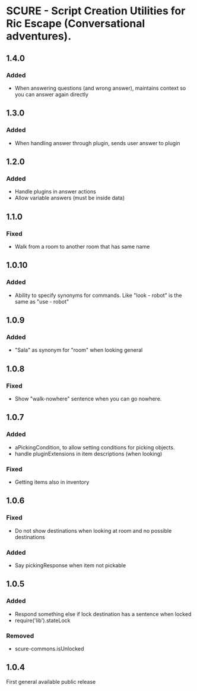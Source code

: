 # SCURE - Script Creation Utilities for Ric Escape (Conversational adventures).

## 1.4.0
### Added
- When answering questions (and wrong answer), maintains context so you can answer again directly

## 1.3.0
### Added
- When handling answer through plugin, sends user answer to plugin

## 1.2.0
### Added
- Handle plugins in answer actions
- Allow variable answers (must be inside data)

## 1.1.0
### Fixed
- Walk from a room to another room that has same name

## 1.0.10
### Added
- Ability to specify synonyms for commands. Like "look - robot" is the same as "use - robot"
 
## 1.0.9
### Added
- "Sala" as synonym for "room" when looking general

## 1.0.8
### Fixed
- Show "walk-nowhere" sentence when you can go nowhere.

## 1.0.7
### Added
- aPickingCondition, to allow setting conditions for picking objects.
- handle pluginExtensions in item descriptions (when looking)

### Fixed
- Getting items also in inventory

## 1.0.6
### Fixed
- Do not show destinations when looking at room and no possible destinations

### Added
- Say pickingResponse when item not pickable

## 1.0.5
### Added
- Respond something else if lock destination has a sentence when locked
- require('lib').stateLock 

### Removed
- scure-commons.isUnlocked

## 1.0.4
First general available public release